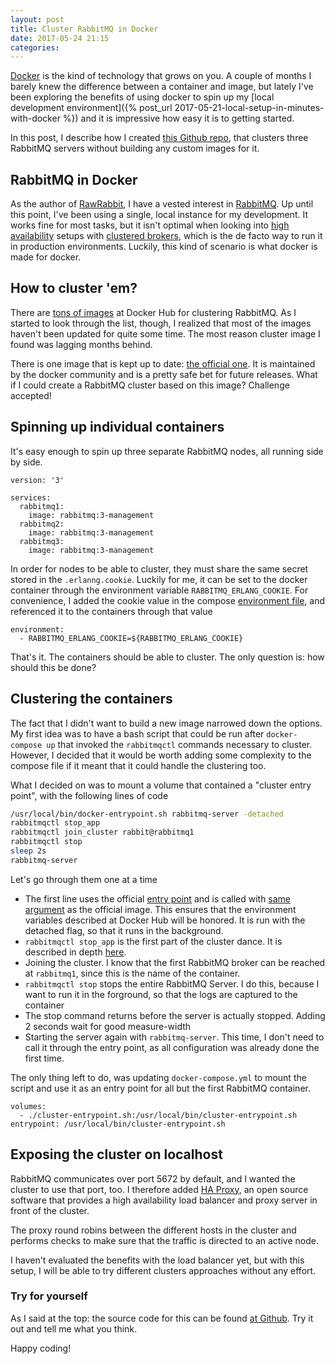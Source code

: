 ```yaml
---
layout: post
title: Cluster RabbitMQ in Docker
date: 2017-05-24 21:15
categories:
---
```


[Docker](http://docker.com/) is the kind of technology that grows on you. A couple of months I barely knew the difference between a container and image, but lately I've been exploring the benefits of using docker to spin up my [local development environment]({% post_url 2017-05-21-local-setup-in-minutes-with-docker %}) and it is impressive how easy it is to getting started.

In this post, I describe how I created [this Github repo](https://github.com/pardahlman/docker-rabbitmq-cluster), that clusters three RabbitMQ servers without building any custom images for it.

## RabbitMQ in Docker

As the author of [RawRabbit](https://github.com/pardahlman/RawRabbit), I have a vested interest in [RabbitMQ](http://rabbitmq.com/). Up until this point, I've been using a single, local instance for my development. It works fine for most tasks, but it isn't optimal when looking into [high availability](https://www.rabbitmq.com/ha.html) setups with [clustered brokers](https://www.rabbitmq.com/clustering.html), which is the de facto way to run it in production environments. Luckily, this kind of scenario is what docker is made for docker.

## How to cluster 'em?

There are [tons of images](https://hub.docker.com/search/?isAutomated=0&isOfficial=0&page=1&pullCount=0&q=rabbitmq+cluster&starCount=0) at Docker Hub for clustering RabbitMQ. As I started to look through the list, though, I realized that most of the images haven't been updated for quite some time. The most reason cluster image I found was lagging months behind.

There is one image that is kept up to date: [the official one](https://hub.docker.com/r/_/rabbitmq/). It is maintained by the docker community and is a pretty safe bet for future releases. What if I could create a RabbitMQ cluster based on this image? Challenge accepted!

## Spinning up individual containers

It's easy enough to spin up three separate RabbitMQ nodes, all running side by side.

```docker
version: '3'

services:
  rabbitmq1:
    image: rabbitmq:3-management
  rabbitmq2:
    image: rabbitmq:3-management
  rabbitmq3:
    image: rabbitmq:3-management
```

In order for nodes to be able to cluster, they must share the same secret stored in the `.erlanng.cookie`. Luckily for me, it can be set to the docker container through the environment variable `RABBITMQ_ERLANG_COOKIE`. For convenience, I added the cookie value in the compose [environment file](https://docs.docker.com/compose/environment-variables/#the-env-file), and referenced it to the containers through that value

```docker
environment:
  - RABBITMQ_ERLANG_COOKIE=${RABBITMQ_ERLANG_COOKIE}
```

That's it. The containers should be able to cluster. The only question is: how should this be done?

## Clustering the containers

The fact that I didn't want to build a new image narrowed down the options. My first idea was to have a bash script that could be run after `docker-compose up` that invoked the `rabbitmqctl` commands necessary to cluster. However, I decided that it would be worth adding some complexity to the compose file if it meant that it could handle the clustering too.

What I decided on was to mount a volume that contained a "cluster entry point", with the following lines of code


```sh
/usr/local/bin/docker-entrypoint.sh rabbitmq-server -detached
rabbitmqctl stop_app
rabbitmqctl join_cluster rabbit@rabbitmq1
rabbitmqctl stop
sleep 2s
rabbitmq-server
```

Let's go through them one at a time

* The first line uses the official [entry point](https://github.com/docker-library/rabbitmq/blob/1509b142f0b858bb9d8521397f34229cd3027c1e/3.6/debian/Dockerfile#L89) and is called with [same argument](https://github.com/docker-library/rabbitmq/blob/1509b142f0b858bb9d8521397f34229cd3027c1e/3.6/debian/Dockerfile#L92) as the official image. This ensures that the environment variables described at Docker Hub will be honored. It is run with the detached flag, so that it runs in the background.
* `rabbitmqctl stop_app` is the first part of the cluster dance. It is described in depth [here](https://www.rabbitmq.com/clustering.html).
* Joining the cluster. I know that the first RabbitMQ broker can be reached at `rabbitmq1`, since this is the name of the container.
* `rabbitmqctl stop` stops the entire RabbitMQ Server. I do this, because I want to run it in the forground, so that the logs are captured to the container
* The stop command returns before the server is actually stopped. Adding 2 seconds wait for good measure-width
* Starting the server again with `rabbitmq-server`. This time, I don't need to call it through the entry point, as all configuration was already done the first time.

The only thing left to do, was updating `docker-compose.yml` to mount the script and use it as an entry point for all but the first RabbitMQ container.

```docker
volumes:
  - ./cluster-entrypoint.sh:/usr/local/bin/cluster-entrypoint.sh
entrypoint: /usr/local/bin/cluster-entrypoint.sh
```

## Exposing the cluster on localhost

RabbitMQ communicates over port 5672 by default, and I wanted the cluster to use that port, too. I therefore added [HA Proxy](http://www.haproxy.org/), an open source software that provides a high availability load balancer and proxy server in front of the cluster.

The proxy round robins between the different hosts in the cluster and performs checks to make sure that the traffic is directed to an active node.

I haven't evaluated the benefits with the load balancer yet, but with this setup, I will be able to try different clusters approaches without any effort.

### Try for yourself

As I said at the top: the source code for this can be found [at Github](https://github.com/pardahlman/docker-rabbitmq-cluster). Try it out and tell me what you think.

Happy coding!
